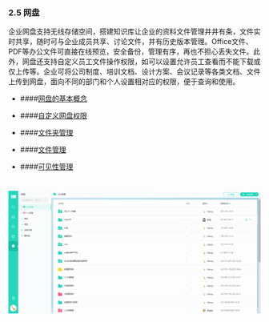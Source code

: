 ### 2.5 网盘

企业网盘支持无线存储空间，搭建知识库让企业的资料文件管理井井有条，文件实时共享，随时可与企业成员共享、讨论文件，并有历史版本管理。Office文件、PDF等办公文件可直接在线预览，安全备份，管理有序，再也不担心丢失文件。此外，网盘还支持自定义员工文件操作权限，如可以设置允许员工查看而不能下载或仅上传等。企业可将公司制度、培训文档、设计方案、会议记录等各类文档、文件上传到网盘，面向不同的部门和个人设置相对应的权限，便于查询和使用。

* ####[网盘的基本概念](/yong-hu-zhi-nan/yong-hu-shou-ce/wang-pan/wang-pan-de-ji-ben-gai-nian.md)

* ####[自定义网盘权限](/yong-hu-zhi-nan/yong-hu-shou-ce/wang-pan/zi-ding-yi-wang-pan-quan-xian.md)

* ####[文件夹管理](/yong-hu-zhi-nan/yong-hu-shou-ce/wang-pan/wen-jian-jia-guan-li.md)

* ####[文件管理](/yong-hu-zhi-nan/yong-hu-shou-ce/wang-pan/wen-jian-guan-li.md)

* ####[可见性管理](/yong-hu-zhi-nan/yong-hu-shou-ce/wang-pan/ke-jian-xing-guan-li.md)

# ![](/assets/2.5网盘.png)